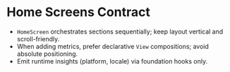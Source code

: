 # Home Screens Contract

- `HomeScreen` orchestrates sections sequentially; keep layout vertical and scroll-friendly.
- When adding metrics, prefer declarative `View` compositions; avoid absolute positioning.
- Emit runtime insights (platform, locale) via foundation hooks only.
